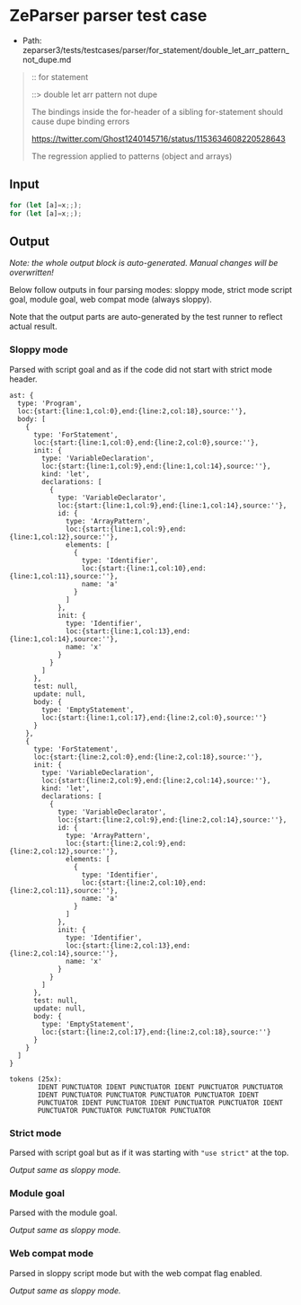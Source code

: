 # ZeParser parser test case

- Path: zeparser3/tests/testcases/parser/for_statement/double_let_arr_pattern_not_dupe.md

> :: for statement
>
> ::> double let arr pattern not dupe
>
> The bindings inside the for-header of a sibling for-statement should cause dupe binding errors
>
> https://twitter.com/Ghost1240145716/status/1153634608220528643
>
> The regression applied to patterns (object and arrays)

## Input

`````js
for (let [a]=x;;);
for (let [a]=x;;);
`````

## Output

_Note: the whole output block is auto-generated. Manual changes will be overwritten!_

Below follow outputs in four parsing modes: sloppy mode, strict mode script goal, module goal, web compat mode (always sloppy).

Note that the output parts are auto-generated by the test runner to reflect actual result.

### Sloppy mode

Parsed with script goal and as if the code did not start with strict mode header.

`````
ast: {
  type: 'Program',
  loc:{start:{line:1,col:0},end:{line:2,col:18},source:''},
  body: [
    {
      type: 'ForStatement',
      loc:{start:{line:1,col:0},end:{line:2,col:0},source:''},
      init: {
        type: 'VariableDeclaration',
        loc:{start:{line:1,col:9},end:{line:1,col:14},source:''},
        kind: 'let',
        declarations: [
          {
            type: 'VariableDeclarator',
            loc:{start:{line:1,col:9},end:{line:1,col:14},source:''},
            id: {
              type: 'ArrayPattern',
              loc:{start:{line:1,col:9},end:{line:1,col:12},source:''},
              elements: [
                {
                  type: 'Identifier',
                  loc:{start:{line:1,col:10},end:{line:1,col:11},source:''},
                  name: 'a'
                }
              ]
            },
            init: {
              type: 'Identifier',
              loc:{start:{line:1,col:13},end:{line:1,col:14},source:''},
              name: 'x'
            }
          }
        ]
      },
      test: null,
      update: null,
      body: {
        type: 'EmptyStatement',
        loc:{start:{line:1,col:17},end:{line:2,col:0},source:''}
      }
    },
    {
      type: 'ForStatement',
      loc:{start:{line:2,col:0},end:{line:2,col:18},source:''},
      init: {
        type: 'VariableDeclaration',
        loc:{start:{line:2,col:9},end:{line:2,col:14},source:''},
        kind: 'let',
        declarations: [
          {
            type: 'VariableDeclarator',
            loc:{start:{line:2,col:9},end:{line:2,col:14},source:''},
            id: {
              type: 'ArrayPattern',
              loc:{start:{line:2,col:9},end:{line:2,col:12},source:''},
              elements: [
                {
                  type: 'Identifier',
                  loc:{start:{line:2,col:10},end:{line:2,col:11},source:''},
                  name: 'a'
                }
              ]
            },
            init: {
              type: 'Identifier',
              loc:{start:{line:2,col:13},end:{line:2,col:14},source:''},
              name: 'x'
            }
          }
        ]
      },
      test: null,
      update: null,
      body: {
        type: 'EmptyStatement',
        loc:{start:{line:2,col:17},end:{line:2,col:18},source:''}
      }
    }
  ]
}

tokens (25x):
       IDENT PUNCTUATOR IDENT PUNCTUATOR IDENT PUNCTUATOR PUNCTUATOR
       IDENT PUNCTUATOR PUNCTUATOR PUNCTUATOR PUNCTUATOR IDENT
       PUNCTUATOR IDENT PUNCTUATOR IDENT PUNCTUATOR PUNCTUATOR IDENT
       PUNCTUATOR PUNCTUATOR PUNCTUATOR PUNCTUATOR
`````

### Strict mode

Parsed with script goal but as if it was starting with `"use strict"` at the top.

_Output same as sloppy mode._

### Module goal

Parsed with the module goal.

_Output same as sloppy mode._

### Web compat mode

Parsed in sloppy script mode but with the web compat flag enabled.

_Output same as sloppy mode._
